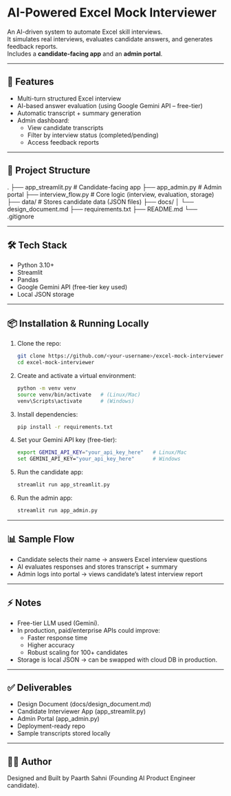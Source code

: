 # AI-Powered Excel Mock Interviewer

An AI-driven system to automate Excel skill interviews.  
It simulates real interviews, evaluates candidate answers, and generates feedback reports.  
Includes a **candidate-facing app** and an **admin portal**.

---

## 🚀 Features
- Multi-turn structured Excel interview
- AI-based answer evaluation (using Google Gemini API – free-tier)
- Automatic transcript + summary generation
- Admin dashboard:
  - View candidate transcripts
  - Filter by interview status (completed/pending)
  - Access feedback reports

---

## 📂 Project Structure
.
├── app_streamlit.py # Candidate-facing app
├── app_admin.py # Admin portal
├── interview_flow.py # Core logic (interview, evaluation, storage)
├── data/ # Stores candidate data (JSON files)
├── docs/
│ └── design_document.md
├── requirements.txt
├── README.md
└── .gitignore

---

## 🛠️ Tech Stack
- Python 3.10+
- Streamlit
- Pandas
- Google Gemini API (free-tier key used)
- Local JSON storage

---

## 📦 Installation & Running Locally
1. Clone the repo:
   ```bash
   git clone https://github.com/<your-username>/excel-mock-interviewer.git
   cd excel-mock-interviewer

2. Create and activate a virtual environment:
    ```bash
    python -m venv venv
    source venv/bin/activate   # (Linux/Mac)
    venv\Scripts\activate      # (Windows)

3. Install dependencies:
    ```bash
    pip install -r requirements.txt


4. Set your Gemini API key (free-tier):
    ```bash
    export GEMINI_API_KEY="your_api_key_here"   # Linux/Mac
    set GEMINI_API_KEY="your_api_key_here"      # Windows

5. Run the candidate app:
    ```bash
    streamlit run app_streamlit.py


6. Run the admin app:
    ```bash
    streamlit run app_admin.py

---

## 📊 Sample Flow

- Candidate selects their name → answers Excel interview questions
- AI evaluates responses and stores transcript + summary
- Admin logs into portal → views candidate’s latest interview report

---

## ⚡ Notes

- Free-tier LLM used (Gemini).
- In production, paid/enterprise APIs could improve:
    - Faster response time
    - Higher accuracy
    - Robust scaling for 100+ candidates
- Storage is local JSON → can be swapped with cloud DB in production.

--- 

## ✅ Deliverables

- Design Document (docs/design_document.md)
- Candidate Interviewer App (app_streamlit.py)
- Admin Portal (app_admin.py)
- Deployment-ready repo
- Sample transcripts stored locally

---

## 👩‍💻 Author

Designed and Built by Paarth Sahni (Founding AI Product Engineer candidate).
